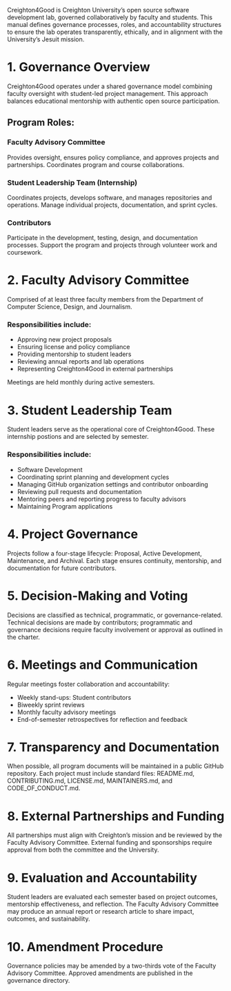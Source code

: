 Creighton4Good is Creighton University’s open source software development lab, governed collaboratively by faculty and students. This manual defines governance processes, roles, and accountability structures to ensure the lab operates transparently, ethically, and in alignment with the University’s Jesuit mission.

# 1. Governance Overview
Creighton4Good operates under a shared governance model combining faculty oversight with student-led project management. This approach balances educational mentorship with authentic open source participation.

## Program Roles: 
### Faculty Advisory Committee 
Provides oversight, ensures policy compliance, and approves projects and partnerships. Coordinates program and course collaborations. 
### Student Leadership Team (Internship)
Coordinates projects, develops software, and manages repositories and operations. Manage individual projects, documentation, and sprint cycles. 
### Contributors
Participate in the development, testing, design, and documentation processes. Support the program and projects through volunteer work and coursework.

# 2. Faculty Advisory Committee
Comprised of at least three faculty members from the Department of Computer Science, Design, and Journalism.

### Responsibilities include: 
- Approving new project proposals 
- Ensuring license and policy compliance 
- Providing mentorship to student leaders 
- Reviewing annual reports and lab operations 
- Representing Creighton4Good in external partnerships 

Meetings are held monthly during active semesters. 

# 3. Student Leadership Team
Student leaders serve as the operational core of Creighton4Good. These internship postions and are selected by semester.
### Responsibilities include:
- Software Development
- Coordinating sprint planning and development cycles
- Managing GitHub organization settings and contributor onboarding
- Reviewing pull requests and documentation
- Mentoring peers and reporting progress to faculty advisors
- Maintaining Program applications 

# 4. Project Governance
Projects follow a four-stage lifecycle: Proposal, Active Development, Maintenance, and Archival. Each stage ensures continuity, mentorship, and documentation for future contributors.

# 5. Decision-Making and Voting
Decisions are classified as technical, programmatic, or governance-related. Technical decisions are made by contributors; programmatic and governance decisions require faculty involvement or approval as outlined in the charter.

# 6. Meetings and Communication
Regular meetings foster collaboration and accountability:
- Weekly stand-ups: Student contributors
- Biweekly sprint reviews
- Monthly faculty advisory meetings
- End-of-semester retrospectives for reflection and feedback

# 7. Transparency and Documentation
When possible, all program documents will be maintained in a public GitHub repository. Each project must include standard files: README.md, CONTRIBUTING.md, LICENSE.md, MAINTAINERS.md, and CODE_OF_CONDUCT.md.

# 8. External Partnerships and Funding
All partnerships must align with Creighton’s mission and be reviewed by the Faculty Advisory Committee. External funding and sponsorships require approval from both the committee and the University.

# 9. Evaluation and Accountability
Student leaders are evaluated each semester based on project outcomes, mentorship effectiveness, and reflection. The Faculty Advisory Committee may produce an annual report or research article to share impact, outcomes, and sustainability.

# 10. Amendment Procedure
Governance policies may be amended by a two-thirds vote of the Faculty Advisory Committee. Approved amendments are published in the governance directory.
